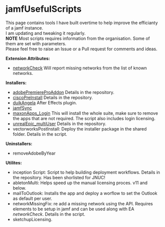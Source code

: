 # jamfUsefulScripts

This page contains tools I have built overtime to help improve the efficianty of a jamf instance. \
I am updating and tweaking it regularly. \
**NOTE** Most scripts requires information from the organisation. Some of them are set with parameters. \
Please feel free to raise an Issue or a Pull request for comments and ideas.

**Extension Attributes:**
- [networkCheck](https://github.com/jpallagrosi/jamfUsefulScripts/blob/WIP/EA/networkCheck.sh) Will report missing networks from the list of known networks.

**Installers:**
- [adobePremiereProAddon](https://github.com/jpallagrosi/jamfUsefulScripts/tree/WIP/Installers/Adobe%20Premiere%20Pro%20Add-ons) Details in the repository.
- [ciscoPreInstall](https://github.com/jpallagrosi/jamfUsefulScripts/tree/WIP/Installers/Cisco%20AnyConnect) Details in the repository.
- [duikAngela](https://github.com/jpallagrosi/jamfUsefulScripts/blob/WIP/Installers/duikangela.sh) After Effects plugin.
- [jamfSync](https://github.com/jpallagrosi/jamfUsefulScripts/blob/WIP/Installers/jamfSync.sh)
- [maxonApps_Login](https://github.com/jpallagrosi/jamfUsefulScripts/blob/WIP/Installers/maxonApps_Logins.sh) This will install the whole suite, make sure to remove the apps that are not required. The script also includes login licensing.
- [unrealEpic_multiUser](https://github.com/jpallagrosi/unrealEpic_multiUser) Details in the repository.
- vectorworksPostInstall: Deploy the installer package in the shared folder. Details in the script.

**Uninstallers:**
- removeAdobeByYear

**Utilites:** 
- inception Script: Script to help building deployment workflows. Details in the repository. Has been shorlisted for JNUC!
- abletonMulti: Helps speed up the manual licensing proces. v11 and below.
- mailToOutlook: Installs the app and deploy a worflow to set the Outlook as default per user.
- networkMissingFix: re add a missing network using the API. Requires elements to be setup in jamf and can be used along with EA _networkCheck_. Details in the script.
- sketchupLicensing.
